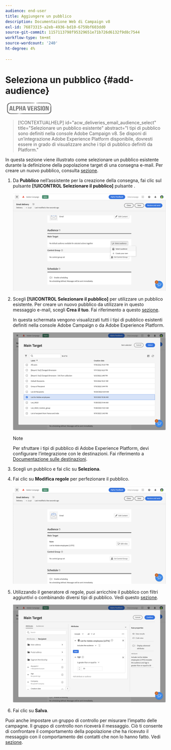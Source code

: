 ```yaml
---
audience: end-user
title: Aggiungere un pubblico
description: Documentazione Web di Campaign v8
exl-id: 76873315-a2eb-4936-bd10-6759bf603dd0
source-git-commit: 1157113798f95329651e71b726d6132f9d8c7544
workflow-type: tm+mt
source-wordcount: '240'
ht-degree: 4%

---
```


# Seleziona un pubblico {#add-audience}

![](../assets/do-not-localize/badge.png)

>[!CONTEXTUALHELP]
>id="acw_deliveries_email_audience_select"
>title="Selezionare un pubblico esistente"
>abstract="I tipi di pubblico sono definiti nella console Adobe Campaign v8. Se disponi di un’integrazione Adobe Experience Platform disponibile, dovresti essere in grado di visualizzare anche i tipi di pubblico definiti da Platform."

In questa sezione viene illustrato come selezionare un pubblico esistente durante la definizione della popolazione target di una consegna e-mail. Per creare un nuovo pubblico, consulta [sezione](segment-builder.md).

1. Da **Pubblico** nell’assistente per la creazione della consegna, fai clic sul pulsante **[!UICONTROL Selezionare il pubblico]** pulsante .

   ![](assets/create-audience.png)

1. Scegli **[!UICONTROL Selezionare il pubblico]** per utilizzare un pubblico esistente. Per creare un nuovo pubblico da utilizzare in questo messaggio e-mail, scegli **Crea il tuo**. Fai riferimento a questo [sezione](segment-builder.md).

   In questa schermata vengono visualizzati tutti i tipi di pubblico esistenti definiti nella console Adobe Campaign o da Adobe Experience Platform.

   ![](assets/create-audience2.png)

   >[!NOTE]
   >
   >Per sfruttare i tipi di pubblico di Adobe Experience Platform, devi configurare l’integrazione con le destinazioni. Fai riferimento a [Documentazione sulle destinazioni](https://experienceleague.adobe.com/docs/experience-platform/destinations/home.html?lang=it).

1. Scegli un pubblico e fai clic su **Seleziona**.

1. Fai clic su **Modifica regole** per perfezionare il pubblico.

   ![](assets/create-audience3.png)

1. Utilizzando il generatore di regole, puoi arricchire il pubblico con filtri aggiuntivi o combinando diversi tipi di pubblico. Vedi questo [sezione](segment-builder.md).

   ![](assets/create-audience4.png)

1. Fai clic su **Salva**.

Puoi anche impostare un gruppo di controllo per misurare l’impatto delle campagne. Il gruppo di controllo non riceverà il messaggio. Ciò ti consente di confrontare il comportamento della popolazione che ha ricevuto il messaggio con il comportamento dei contatti che non lo hanno fatto. Vedi [sezione](control-group.md).